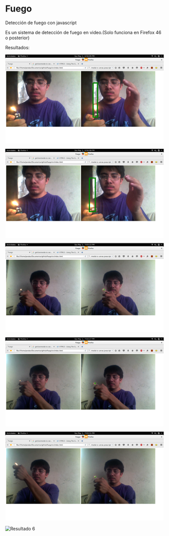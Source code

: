 # Fuego
Detección de fuego con javascript

Es un sistema de detección de fuego en video.(Solo funciona en Firefox 46 o posterior)

Resultados:

![Resultado 1](doc/1.png)

![Resultado 2](doc/2.png)

![Resultado 3](doc/3.png)

![Resultado 4](doc/4.png)

![Resultado 5](doc/5.png)

![Resultado 6](doc/6.png)